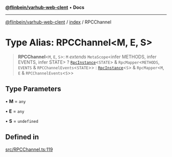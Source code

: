 [**@flinbein/varhub-web-clent**](../../README.md) • **Docs**

***

[@flinbein/varhub-web-clent](../../modules.md) / [index](../README.md) / RPCChannel

# Type Alias: RPCChannel\<M, E, S\>

> **RPCChannel**\<`M`, `E`, `S`\>: `M` *extends* `MetaScope`\<infer METHODS, infer EVENTS, infer STATE\> ? [`RpcInstance`](../interfaces/RpcInstance.md)\<`STATE`\> & `RpcMapper`\<`METHODS`, `EVENTS` & `RPCChannelEvents`\<`STATE`\>\> : [`RpcInstance`](../interfaces/RpcInstance.md)\<`S`\> & `RpcMapper`\<`M`, `E` & `RPCChannelEvents`\<`S`\>\>

## Type Parameters

• **M** = `any`

• **E** = `any`

• **S** = `undefined`

## Defined in

[src/RPCChannel.ts:119](https://github.com/flinbein/varhub-web-client/blob/5849e057250037e1be4f38ff522ce95c9f4e116a/src/RPCChannel.ts#L119)
